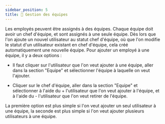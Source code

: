 ```yaml
---
sidebar_position: 5
title: 👥 Gestion des équipes
---
```


Les employés peuvent être assignés à des équipes. Chaque équipe doit avoir un chef d'équipe, et sont assignés à une seule équipe. Dès lors que l'on ajoute un nouvel utilisateur au statut chef d'équipe, où que l'on modifie le statut d'un utilisateur existant en chef d'équipe, cela créé automatiquement une nouvelle équipe. Pour ajouter un employé à une équipe, il y a deux options :

- Il faut cliquer sur l'utilisateur que l'on veut ajouter à une équipe, aller dans la section "Equipe" et sélectionner l'équipe à laquelle on veut l'ajouter.

- Cliquer sur le chef d'équipe, aller dans la section "Equipe" et sélectionner à l'aide du + l'utilisateur que l'on veut ajouter à l'équipe, et à l'aide du - l'utilisateur que l'on veut retirer de l'équipe.

La première option est plus simple si l'on veut ajouter un seul utilisateur à une équipe, la seconde est plus simple si l'on veut ajouter plusieurs utilisateurs à une équipe.